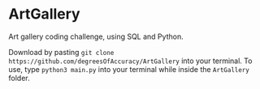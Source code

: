 # ArtGallery
Art gallery coding challenge, using SQL and Python.

Download by pasting `git clone https://github.com/degreesOfAccuracy/ArtGallery` into your terminal.
To use, type `python3 main.py` into your terminal while inside the `ArtGallery` folder.
